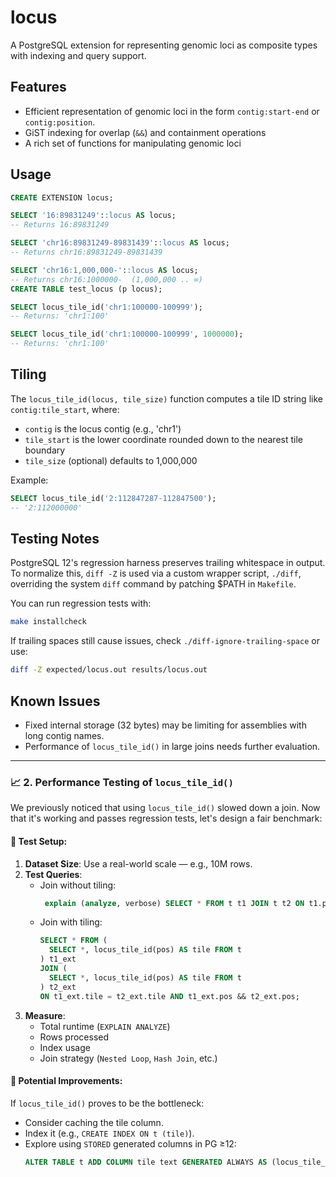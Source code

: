 # locus

A PostgreSQL extension for representing genomic loci as composite types with indexing and query support.

## Features

- Efficient representation of genomic loci in the form `contig:start-end` or `contig:position`.
- GiST indexing for overlap (`&&`) and containment operations
- A rich set of functions for manipulating genomic loci

## Usage

```sql
CREATE EXTENSION locus;

SELECT '16:89831249'::locus AS locus;
-- Returns 16:89831249

SELECT 'chr16:89831249-89831439'::locus AS locus;
-- Returns chr16:89831249-89831439

SELECT 'chr16:1,000,000-'::locus AS locus;
-- Returns chr16:1000000-  (1,000,000 .. ∞)
CREATE TABLE test_locus (p locus);

SELECT locus_tile_id('chr1:100000-100999');
-- Returns: 'chr1:100'

SELECT locus_tile_id('chr1:100000-100999', 1000000);
-- Returns: 'chr1:100'
```

## Tiling

The `locus_tile_id(locus, tile_size)` function computes a tile ID string like `contig:tile_start`, where:

- `contig` is the locus contig (e.g., 'chr1')
- `tile_start` is the lower coordinate rounded down to the nearest tile boundary
- `tile_size` (optional) defaults to 1,000,000

Example:
```sql
SELECT locus_tile_id('2:112847287-112847500');
-- '2:112000000'
```

## Testing Notes

PostgreSQL 12's regression harness preserves trailing whitespace in output.
To normalize this, `diff -Z` is used via a custom wrapper script, `./diff`,
overriding the system `diff` command by patching $PATH in `Makefile`.

You can run regression tests with:

```bash
make installcheck
```

If trailing spaces still cause issues, check `./diff-ignore-trailing-space` or use:

```bash
diff -Z expected/locus.out results/locus.out
```

## Known Issues

- Fixed internal storage (32 bytes) may be limiting for assemblies with long contig names.
- Performance of `locus_tile_id()` in large joins needs further evaluation.


---

### 📈 2. Performance Testing of `locus_tile_id()`

We previously noticed that using `locus_tile_id()` slowed down a join. Now that it's working and passes regression tests, let's design a fair benchmark:

#### 🧪 Test Setup:

1. **Dataset Size**: Use a real-world scale — e.g., 10M rows.
2. **Test Queries**:
   - Join without tiling:
     ```sql
      explain (analyze, verbose) SELECT * FROM t t1 JOIN t t2 ON t1.pos && t2.pos;
     ```
   - Join with tiling:
     ```sql
     SELECT * FROM (
       SELECT *, locus_tile_id(pos) AS tile FROM t
     ) t1_ext
     JOIN (
       SELECT *, locus_tile_id(pos) AS tile FROM t
     ) t2_ext
     ON t1_ext.tile = t2_ext.tile AND t1_ext.pos && t2_ext.pos;
     ```
3. **Measure**:
   - Total runtime (`EXPLAIN ANALYZE`)
   - Rows processed
   - Index usage
   - Join strategy (`Nested Loop`, `Hash Join`, etc.)

#### 🧩 Potential Improvements:

If `locus_tile_id()` proves to be the bottleneck:
- Consider caching the tile column.
- Index it (e.g., `CREATE INDEX ON t (tile)`).
- Explore using `STORED` generated columns in PG ≥12:
  ```sql
  ALTER TABLE t ADD COLUMN tile text GENERATED ALWAYS AS (locus_tile_id(pos)) STORED;

